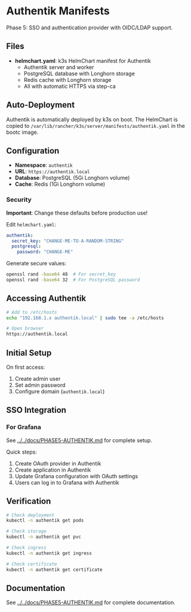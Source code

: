 # Authentik Manifests

Phase 5: SSO and authentication provider with OIDC/LDAP support.

## Files

- **helmchart.yaml**: k3s HelmChart manifest for Authentik
  - Authentik server and worker
  - PostgreSQL database with Longhorn storage
  - Redis cache with Longhorn storage
  - All with automatic HTTPS via step-ca

## Auto-Deployment

Authentik is automatically deployed by k3s on boot. The HelmChart is copied to `/var/lib/rancher/k3s/server/manifests/authentik.yaml` in the bootc image.

## Configuration

- **Namespace**: `authentik`
- **URL**: `https://authentik.local`
- **Database**: PostgreSQL (5Gi Longhorn volume)
- **Cache**: Redis (1Gi Longhorn volume)

### Security

**Important**: Change these defaults before production use!

Edit `helmchart.yaml`:
```yaml
authentik:
  secret_key: "CHANGE-ME-TO-A-RANDOM-STRING"
  postgresql:
    password: "CHANGE-ME"
```

Generate secure values:
```bash
openssl rand -base64 48  # For secret_key
openssl rand -base64 32  # For PostgreSQL password
```

## Accessing Authentik

```bash
# Add to /etc/hosts
echo "192.168.1.x authentik.local" | sudo tee -a /etc/hosts

# Open browser
https://authentik.local
```

## Initial Setup

On first access:
1. Create admin user
2. Set admin password
3. Configure domain (`authentik.local`)

## SSO Integration

### For Grafana

See [../../docs/PHASE5-AUTHENTIK.md](../../docs/PHASE5-AUTHENTIK.md#configuring-sso-for-grafana) for complete setup.

Quick steps:
1. Create OAuth provider in Authentik
2. Create application in Authentik
3. Update Grafana configuration with OAuth settings
4. Users can log in to Grafana with Authentik

## Verification

```bash
# Check deployment
kubectl -n authentik get pods

# Check storage
kubectl -n authentik get pvc

# Check ingress
kubectl -n authentik get ingress

# Check certificate
kubectl -n authentik get certificate
```

## Documentation

See [../../docs/PHASE5-AUTHENTIK.md](../../docs/PHASE5-AUTHENTIK.md) for complete documentation.
